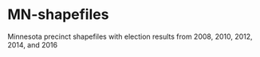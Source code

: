 # MN-shapefiles
Minnesota precinct shapefiles with election results from 2008, 2010, 2012, 2014, and 2016
